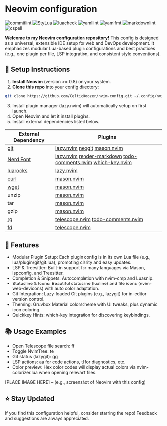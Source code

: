 # Neovim configuration

![commitlint](https://img.shields.io/github/actions/workflow/status/CelticBoozer/nvim-config/commitlint.yaml?branch=master&label=commitlint)
![StyLua](https://img.shields.io/github/actions/workflow/status/CelticBoozer/nvim-config/stylua.yaml?branch=master&label=StyLua)
![luacheck](https://img.shields.io/github/actions/workflow/status/CelticBoozer/nvim-config/luacheck.yaml?branch=master&label=luacheck)
![yamllint](https://img.shields.io/github/actions/workflow/status/CelticBoozer/nvim-config/yamllint.yaml?branch=master&label=yamllint)
![yamlfmt](https://img.shields.io/github/actions/workflow/status/CelticBoozer/nvim-config/yamlfmt.yaml?branch=master&label=yamlfmt)
![markdownlint](https://img.shields.io/github/actions/workflow/status/CelticBoozer/nvim-config/markdownlint.yaml?branch=master&label=markdownlint)
![cspell](https://img.shields.io/github/actions/workflow/status/CelticBoozer/nvim-config/cspell.yaml?branch=master&label=cspell)

**Welcome to my Neovim configuration repository!** This config is designed as a
universal, extensible IDE setup for web and DevOps development. It emphasizes
modular Lua-based plugin configurations and best practices (e.g., one plugin per
file, LSP integration, and consistent style conventions).

## 🚀 Setup Instructions

1. **Install Neovim** (version >= 0.8) on your system.
2. **Clone this repo** into your config directory:

```bash
git clone https://github.com/CelticBoozer/nvim-config.git ~/.config/nvim
```
<!-- markdownlint-disable-file MD029 -->
3. Install plugin manager (lazy.nvim) will automatically setup on first launch.
4. Open Neovim and let it install plugins.
5. Install external dependencies listed below.
<!-- markdownlint-diable-file MD013 -->
|External Dependency | Plugins |
|--------------------|---------|
| [git](https://git-scm.com/downloads) | [lazy.nvim](https://github.com/folke/lazy.nvim) [neogit](https://github.com/NeogitOrg/neogit) [mason.nvim](https://github.com/williamboman/mason.nvim) |
| [Nerd Font](https://www.nerdfonts.com/) | [lazy.nvim](https://github.com/folke/lazy.nvim) [render-markdown](https://github.com/MeanderingProgrammer/render-markdown.nvim) [todo-comments.nvim](https://github.com/folke/todo-comments.nvim) [which-key.nvim](https://github.com/folke/which-key.nvim) |
| [luarocks](https://luarocks.org/) | [lazy.nvim](https://github.com/folke/lazy.nvim) |
| [curl](https://curl.se/download.html) | [mason.nvim](https://github.com/williamboman/mason.nvim) |
| [wget](https://www.gnu.org/software/wget/) | [mason.nvim](https://github.com/williamboman/mason.nvim) |
| unzip | [mason.nvim](https://github.com/williamboman/mason.nvim) |
| tar | [mason.nvim](https://github.com/williamboman/mason.nvim) |
| gzip | [mason.nvim](https://github.com/williamboman/mason.nvim) |
| [rg](https://github.com/BurntSushi/ripgrep) | [telescope.nvim](https://github.com/nvim-telescope/telescope.nvim) [todo-comments.nvim](https://github.com/folke/todo-comments.nvim) |
| [fd](https://github.com/sharkdp/fd) | [telescope.nvim](https://github.com/nvim-telescope/telescope.nvim) |

## 🌟 Features

- Modular Plugin Setup: Each plugin config is in its own Lua file (e.g.,
lua/plugin/git/git.lua), promoting clarity and easy updates.
- LSP & Treesitter: Built-in support for many languages via Mason, lspconfig,
and Treesitter.
- Completion & Snippets: Autocompletion with nvim-cmp and Luasnip.
- Statusline & Icons: Beautiful statusline (lualine) and file icons
(nvim-web-devicons) with auto color adaptation.
- Git Integration: Lazy-loaded Git plugins (e.g., lazygit) for in-editor
version control.
- Theming: Gruvbox Material colorscheme with UI tweaks, plus dynamic icon
coloring.
- Quickkey Hints: which-key integration for discovering keybindings.

## 📚 Usage Examples
<!-- markdownlint-disable-file MD033 -->
- Open Telescope file search: <leader>ff
- Toggle NvimTree: <leader>te
- Git status (lazygit): <leader>gg
- LSP actions: <leader>aa for code actions, <leader>tl for diagnostics, etc.
- Color preview: Hex color codes will display actual colors via nvim-colorizer.lua
when opening relevant files.

[PLACE IMAGE HERE] – (e.g., screenshot of Neovim with this config)

## ⭐ Stay Updated

If you find this configuration helpful, consider starring the repo! Feedback
and suggestions are always appreciated.
